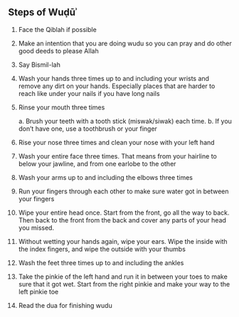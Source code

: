 ## Steps of Wuḍūʾ
1. Face the Qiblah if possible

2. Make an intention that you are doing wudu so you can pray and do other good deeds to
please Allah

3. Say Bismil-lah

4. Wash your hands three times up to and including your wrists and remove any dirt on
your hands. Especially places that are harder to reach like under your nails if you have
long nails

5. Rinse your mouth three times
     
      a. Brush your teeth with a tooth stick (miswak/siwak) each time.
      b. If you don’t have one, use a toothbrush or your finger

6. Rise your nose three times and clean your nose with your left hand

7. Wash your entire face three times. That means from your hairline to below your jawline,
and from one earlobe to the other

8. Wash your arms up to and including the elbows three times

9. Run your fingers through each other to make sure water got in between your fingers

10. Wipe your entire head once. Start from the front, go all the way to back. Then back to
the front from the back and cover any parts of your head you missed.

11. Without wetting your hands again, wipe your ears. Wipe the inside with the index
fingers, and wipe the outside with your thumbs

12. Wash the feet three times up to and including the ankles

13. Take the pinkie of the left hand and run it in between your toes to make sure that it got
wet. Start from the right pinkie and make your way to the left pinkie toe

14. Read the dua for finishing wudu
